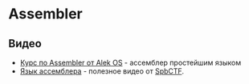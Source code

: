 # Assembler

## Видео

- [Курс по Assembler от Alek OS](https://www.youtube.com/playlist?list=PLIJLLSrXDPoi7-5NMWzpzMUtSxNoH3TBW) - ассемблер простейшим языком
- [Язык ассемблера](https://www.youtube.com/watch?v=qFg9GI021cM) - полезное видео от [SpbCTF](https://www.youtube.com/channel/UCaqi7baKiDd8jMR_fyjjccw).
